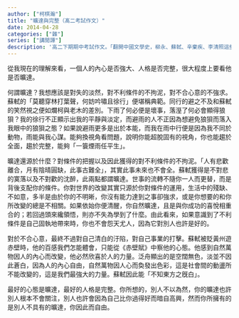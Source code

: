 ```yaml
---
author: ["柯棋瀚"]
title: "曠達與完整（髙二考試作文）"
date: 2014-04-28
categories: ["雜"]
series: ["講閒譚"]
description: '高二下期期中考試作文。「翻開中國文學史，柳永、蘇軾、辛棄疾、李清照這些詞壇偉人，一定會給你烙下深刻的印記。請結合他們的思想和創造，任選一人寫一篇文章，內容自定。」'
---
```


從我現在的理解來看，一個人的內心是否強大、人格是否完整，很大程度上要看他是否曠達。

何謂曠達？我想應該是對失的淡然，對不利條件的不拘泥，對不合心意的不強求。蘇軾的「莫聽穿林打葉聲，何妨吟嘯且徐行」便堪稱典範。同行的避之不及和蘇軾的笑然視之便如爛柯與老木的差別。下雨了何必便是壞事，落溼了何必會顯得狼狽？我的徐行不正顯示出我的平靜與淡定，而避雨的人不正因為想避免狼狽而落入我眼中的狼狽之態？如果說避雨更多是出於本能，而我在雨中行便是因為我不同於動物，雨能與我心謀。能夠換視角看問題，說明你能超脫固有的視角，你也能趨於全面，趨於完整，能夠「一簑煙雨任平生」。

曠達還源於什麼？對條件的把握以及因此獲得的對不利條件的不拘泥。「人有悲歡離合，月有陰晴圓缺，此事古難全」，其實此事未來也不會全。蘇軾獲得是不對悲的寞落以及不對歡的沈醉，此兩點都謂曠達。世事的流轉不隨你一人而更替，而是背後支配你的條件。你對世界的改變其實只源於你對條件的運用，生活中的殘缺、不如意，多半是由於你的不明晰，你沒有能力達到之事卻強求，或是你想要的和你所改變的總是不相關。如果依始你便清醒，你自然曠達，且是與你成功的喜悅相重合的；若回過頭來纔領悟，則亦不失為學到了什麼。由此看來，如果意識到了不利條件是自己固執地帶來時，你也不會怨天尤人，因為它對別人也許是好的。

對於不合心意，最終不過對自己清白的汙陷，對自己事業的打擊。蘇軾被貶黃州遊赤壁時，他的百感我們怎能體會，只能從《赤壁賦》中察他的心態。他感到自然萬物因人的內心而改變，他必然欣喜於人的力量。泛舟顯出的是空闊無色，淡並不因此蒼白，因為人的內心自由，自然萬物因人心而奐發出色彩，這是社會間的動盪所不能改變的，這是我們最強大的力量。蘇軾因此能「不知東方之旣白」。

最好的心態是曠達，最好的人格是完整。你所想的，別人不以為然，你的曠達也許別人根本不會關注，別人也許會因為自己比你過得好而暗自高興，然而你所擁有的是別人不具有的曠達，你因此而自由。